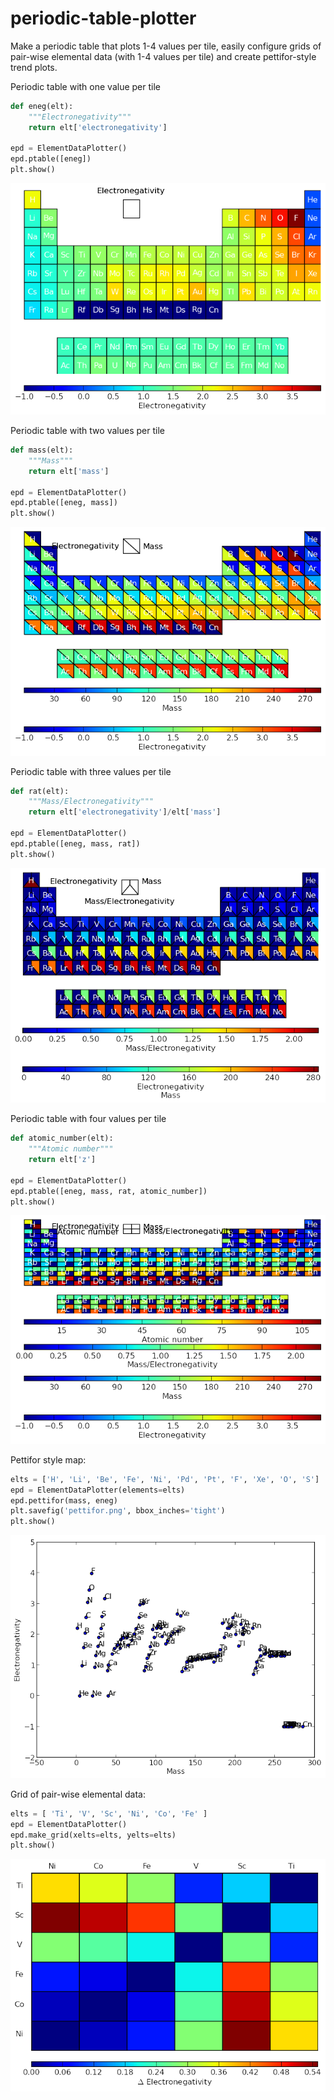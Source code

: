 periodic-table-plotter
======================

Make a periodic table that plots 1-4 values per tile, easily configure grids 
of pair-wise elemental data (with 1-4 values per tile) and create 
pettifor-style trend plots.

Periodic table with one value per tile

```python
def eneg(elt):
    """Electronegativity"""
    return elt['electronegativity']

epd = ElementDataPlotter()
epd.ptable([eneg])
plt.show()
```
![Single value colormap](ptplotter/examples/uni.png)

Periodic table with two values per tile
```python
def mass(elt):
    """Mass"""
    return elt['mass']

epd = ElementDataPlotter()
epd.ptable([eneg, mass])
plt.show()
```
![Double value colormap](ptplotter/examples/bi.png)

Periodic table with three values per tile
```python
def rat(elt):
    """Mass/Electronegativity"""
    return elt['electronegativity']/elt['mass']

epd = ElementDataPlotter()
epd.ptable([eneg, mass, rat])
plt.show()
```
![Triple value colormap](ptplotter/examples/tri.png)

Periodic table with four values per tile
```python
def atomic_number(elt):
    """Atomic number"""
    return elt['z']

epd = ElementDataPlotter()
epd.ptable([eneg, mass, rat, atomic_number])
plt.show()
```
![Quadrupel value colormap](ptplotter/examples/quad.png)

Pettifor style map:
```python
elts = ['H', 'Li', 'Be', 'Fe', 'Ni', 'Pd', 'Pt', 'F', 'Xe', 'O', 'S']
epd = ElementDataPlotter(elements=elts)
epd.pettifor(mass, eneg)
plt.savefig('pettifor.png', bbox_inches='tight')
plt.show()
```
![Pettifor map](ptplotter/examples/pettifor.png)

Grid of pair-wise elemental data:
```python
elts = [ 'Ti', 'V', 'Sc', 'Ni', 'Co', 'Fe' ]
epd = ElementDataPlotter()
epd.make_grid(xelts=elts, yelts=elts)
plt.show()
```
![Pair data](ptplotter/examples/grid.png)
